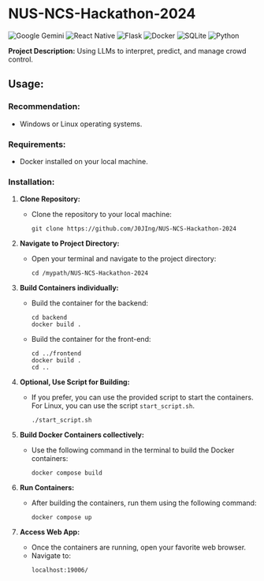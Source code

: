 # NUS-NCS-Hackathon-2024

![Google Gemini](https://img.shields.io/badge/Google%20Gemini-8E75B2.svg?style=for-the-badge&logo=Google-Gemini&logoColor=white)
![React Native](https://img.shields.io/badge/react_native-%2320232a.svg?style=for-the-badge&logo=react&logoColor=%2361DAFB)
![Flask](https://img.shields.io/badge/flask-%23000.svg?style=for-the-badge&logo=flask&logoColor=white)
![Docker](https://img.shields.io/badge/docker-%230db7ed.svg?style=for-the-badge&logo=docker&logoColor=white)
![SQLite](https://img.shields.io/badge/sqlite-%2307405e.svg?style=for-the-badge&logo=sqlite&logoColor=white)
![Python](https://img.shields.io/badge/python-3670A0?style=for-the-badge&logo=python&logoColor=ffdd54)

**Project Description:** Using LLMs to interpret, predict, and manage crowd control.

## Usage:

### Recommendation:
- Windows or Linux operating systems.

### Requirements:
- Docker installed on your local machine.

### Installation:

1. **Clone Repository:**
   - Clone the repository to your local machine:
     ```
     git clone https://github.com/J0JIng/NUS-NCS-Hackathon-2024
     ```

2. **Navigate to Project Directory:**
   - Open your terminal and navigate to the project directory:
     ```
     cd /mypath/NUS-NCS-Hackathon-2024
     ```

3. **Build Containers individually:**
   - Build the container for the backend:
     ```
     cd backend
     docker build .
     ```
   - Build the container for the front-end:
     ```
     cd ../frontend
     docker build .
     cd ..
     ```

4. **Optional, Use Script for Building:**
   - If you prefer, you can use the provided script to start the containers. For Linux, you can use the script `start_script.sh`.

     ```
     ./start_script.sh
     ```

5. **Build Docker Containers collectively:**
   - Use the following command in the terminal to build the Docker containers:
     ```
     docker compose build
     ```

6. **Run Containers:**
   - After building the containers, run them using the following command:
     ```
     docker compose up
     ```

7. **Access Web App:**
   - Once the containers are running, open your favorite web browser.
   - Navigate to:
     ```
     localhost:19006/
     ```
